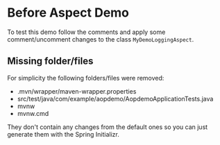 # Before Aspect Demo

To test this demo follow the comments and apply some comment/uncomment changes to the class `MyDemoLoggingAspect`.

## Missing folder/files

For simplicity the following folders/files were removed:

- .mvn/wrapper/maven-wrapper.properties
- src/test/java/com/example/aopdemo/AopdemoApplicationTests.java
- mvnw
- mvnw.cmd

They don't contain any changes from the default ones so you can just generate them with the Spring Initializr.
